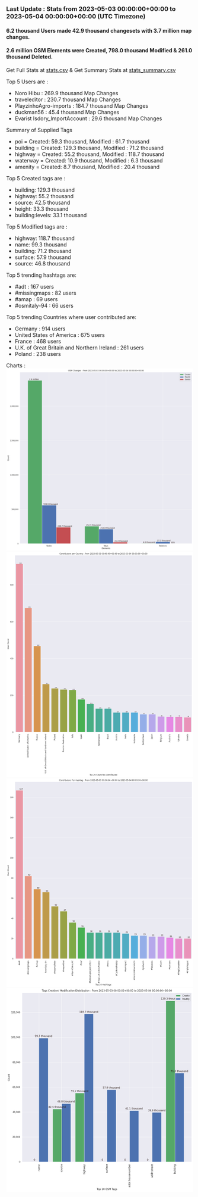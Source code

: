 ### Last Update : Stats from 2023-05-03 00:00:00+00:00 to 2023-05-04 00:00:00+00:00 (UTC Timezone)

#### 6.2 thousand Users made 42.9 thousand changesets with 3.7 million map changes.
#### 2.6 million OSM Elements were Created, 798.0 thousand Modified & 261.0 thousand Deleted.
Get Full Stats at [stats.csv](/stats/Global/Daily/stats.csv)
 & Get Summary Stats at [stats_summary.csv](/stats/Global/Daily/stats_summary.csv)

Top 5 Users are : 
- Noro Hibu : 269.9 thousand Map Changes
- traveleditor : 230.7 thousand Map Changes
- PlayzinhoAgro-imports : 184.7 thousand Map Changes
- duckman56 : 45.4 thousand Map Changes
- Evarist Isdory_ImportAccount : 29.6 thousand Map Changes

Summary of Supplied Tags
- poi = Created: 59.3 thousand, Modified : 61.7 thousand
- building = Created: 129.3 thousand, Modified : 71.2 thousand
- highway = Created: 55.2 thousand, Modified : 118.7 thousand
- waterway = Created: 10.9 thousand, Modified : 6.3 thousand
- amenity = Created: 8.7 thousand, Modified : 20.4 thousand


Top 5 Created tags are :
- building: 129.3 thousand
- highway: 55.2 thousand
- source: 42.5 thousand
- height: 33.3 thousand
- building:levels: 33.1 thousand


Top 5 Modified tags are :
- highway: 118.7 thousand
- name: 99.3 thousand
- building: 71.2 thousand
- surface: 57.9 thousand
- source: 46.8 thousand


Top 5 trending hashtags are:
- #adt : 167 users
- #missingmaps : 82 users
- #amap : 69 users
- #osmitaly-94 : 66 users


Top 5 trending Countries where user contributed are:
- Germany : 914 users
- United States of America : 675 users
- France : 468 users
- U.K. of Great Britain and Northern Ireland : 261 users
- Poland : 238 users


 Charts : 
![Alt text](./stats_osm_changes.png) 
![Alt text](./stats_users_per_country.png) 
![Alt text](./stats_users_per_hashtag.png) 
![Alt text](./stats_tags.png) 
